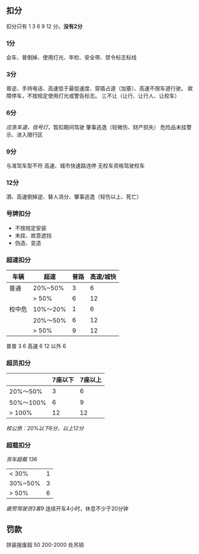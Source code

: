 ## 扣分
扣分只有 1 3 6 9 12 分。**没有2分**

### 1分
会车、普倒掉、使用灯光、年检、安全带、禁令标志标线

### 3分
普逆、手持电话、高速低于最低速度、穿插占道（加塞）、高速不按车道行驶。
故障停车，不按规定使用灯光或警告标志。
三不让（让行、让行人、让校车）
  
### 6分
*应急车道，信号灯*，暂扣期间驾驶
肇事逃逸（轻微伤、财产损失）
危险品未挂警示、进入限行区

### 9分
与准驾车型不符
高速、城市快速路违停
无校车资格驾驶校车

### 12分
酒、高速倒掉逆、替人消分、肇事逃逸（轻伤以上、死亡）

### 号牌扣分
- 不按规定安装
- 未挂、故意遮挡
- 伪造、变造

### 超速扣分

| 车辆  | 超速      | 普路  | 高速/城快 |
| --- | ------- | --- | ----- |
| 普通  | 20%~50% | 3   | 6     |
|     | > 50%   | 6   | 12    |
| 校中危 | 10%～20% | 1   | 6     |
|     | 20%～50% | 6   | 12    |
|     | > 50%   | 9   | 12    |
普普 3 6
高速 6 12
以外 6

### 超员扣分

|          | 7座以下 | 7座以上 |
| -------- | ---- | ---- |
| 20%～50%  | 3    | 6    |
| 50%～100% | 6    | 9    |
| > 100%   | 12   | 12   |
*校公旅：20%以下6分，以上12分*


### 超载扣分
*货车超载 136*

|         |     |
| ------- | --- |
| < 30%   | 1   |
| 30%~50% | 3   |
| > 50%   | 6   |

*疲劳驾驶货3客9*
连续开车4小时，休息不少于20分钟


## 罚款
拼装报废超 50
200-2000 处吊销

